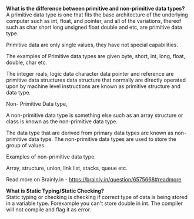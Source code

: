**What is the difference between primitive and non-primitive data types?**  
A primitive data type is one that fits the base architecture of the underlying computer such as int, float, and pointer, and all of the variations, thereof such as char short long unsigned float double and etc, are primitive data type.

Primitive data are only single values, they have not special capabilities.

The examples of Primitive data types are given byte, short, int, long, float, double, char etc.

The integer reals, logic data character data pointer and reference are primitive data structures data structure that normally are directly operated upon by machine level instructions are known as primitive structure and data type.

Non- Primitive Data type,

A non-primitive data type is something else such as an array structure or class is known as the non-primitive data type.

The data type that are derived from primary data types are known as non-primitive data type.
The non-primitive data types are used to store the group of values.

Examples of non-primitive data type.

Array, structure, union, link list, stacks, queue etc.


Read more on Brainly.in - https://brainly.in/question/6575668#readmore


**What is Static Typing/Static Checking?**  
Static typing or checking is checking if correct type of data is being stored in a variable type. Forexample you can't store double in int. The compiler will not compile and flag it as error.
